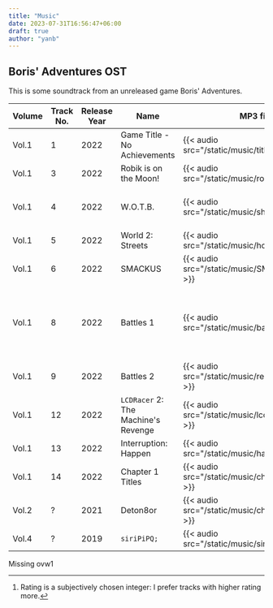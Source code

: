 ```yaml
---
title: "Music"
date: 2023-07-31T16:56:47+06:00
draft: true
author: "yanb"
---
```


## Boris' Adventures OST
This is some soundtrack from an unreleased game Boris' Adventures.

| Volume | Track No. | Release Year | Name | MP3 file | Rating[^1] | Comment |
| ------ | ----------| ------------ | ---- | -------- | ---------- | ------- |
| Vol.1 | 1 | 2022 | Game Title - No Achievements | {{< audio src="/static/music/title.mp3" >}} | 288 | |
| Vol.1 | 3 | 2022 | Robik is on the Moon! | {{< audio src="/static/music/robik.mp3" >}} | 343 | |
| Vol.1 | 4 | 2022 | W.O.T.B. | {{< audio src="/static/music/shitbus.mp3" >}} | -1 | Don't recommend listening at all. |
| Vol.1 | 5 | 2022 | World 2: Streets | {{< audio src="/static/music/house.mp3" >}} | 320 | |
| Vol.1 | 6 | 2022 | SMACKUS | {{< audio src="/static/music/SMACKUS.mp3" >}} | 333 | SMACKUS! |
| Vol.1 | 8 | 2022 | Battles 1 | {{< audio src="/static/music/battler.mp3" >}} | 265 | Battles 1 and 2 don't seem to fit into the game's overall theme... |
| Vol.1 | 9 | 2022 | Battles 2 | {{< audio src="/static/music/realbattle.mp3" >}} | 272 | |
| Vol.1 | 12 | 2022 | `LCDRacer` 2: The Machine's Revenge | {{< audio src="/static/music/lcdracist_n.mp3" >}} | 380 | |
| Vol.1 | 13 | 2022 | Interruption: Happen | {{< audio src="/static/music/hapen.mp3" >}} | 342 | |
| Vol.1 | 14 | 2022 | Chapter 1 Titles | {{< audio src="/static/music/chapter1end.mp3" >}} | 301 | |
| Vol.2 | ? | 2021 | Deton8or | {{< audio src="/static/music/chapter1end.mp3" >}} | 317 | |
| Vol.4 | ? | 2019 | `siriPiPQ;` | {{< audio src="/static/music/siripipq.mp3" >}} | 355 | |

Missing ovw1

[^1]: Rating is a subjectively chosen integer: I prefer tracks with higher rating more.